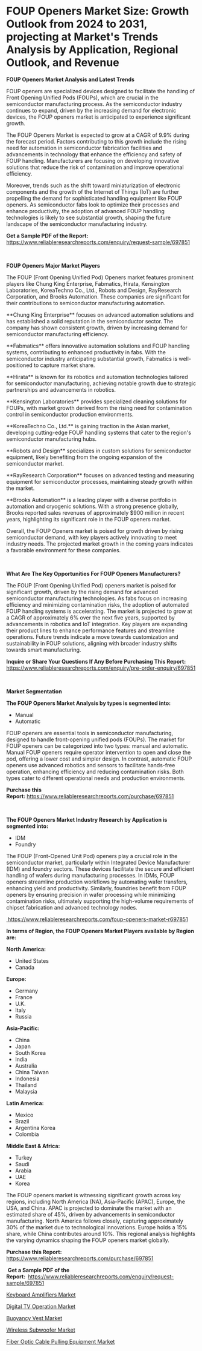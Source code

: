 <p><h1>FOUP Openers Market Size: Growth Outlook from 2024 to 2031, projecting at Market's Trends Analysis by Application, Regional Outlook, and Revenue</h1></p><p><strong>FOUP Openers Market Analysis and Latest Trends</strong></p>
<p><p>FOUP openers are specialized devices designed to facilitate the handling of Front Opening Unified Pods (FOUPs), which are crucial in the semiconductor manufacturing process. As the semiconductor industry continues to expand, driven by the increasing demand for electronic devices, the FOUP openers market is anticipated to experience significant growth.</p><p>The FOUP Openers Market is expected to grow at a CAGR of 9.9% during the forecast period. Factors contributing to this growth include the rising need for automation in semiconductor fabrication facilities and advancements in technology that enhance the efficiency and safety of FOUP handling. Manufacturers are focusing on developing innovative solutions that reduce the risk of contamination and improve operational efficiency.</p><p>Moreover, trends such as the shift toward miniaturization of electronic components and the growth of the Internet of Things (IoT) are further propelling the demand for sophisticated handling equipment like FOUP openers. As semiconductor fabs look to optimize their processes and enhance productivity, the adoption of advanced FOUP handling technologies is likely to see substantial growth, shaping the future landscape of the semiconductor manufacturing industry.</p></p>
<p><strong>Get a Sample PDF of the Report:&nbsp;</strong> <a href="https://www.reliableresearchreports.com/enquiry/request-sample/697851?utm_campaign=7&utm_medium=2&utm_source=Github&utm_content=ia&utm_term=29092024&utm_id=foup-openers">https://www.reliableresearchreports.com/enquiry/request-sample/697851</a></p>
<p>&nbsp;</p>
<p><strong>FOUP Openers Major Market Players</strong></p>
<p><p>The FOUP (Front Opening Unified Pod) Openers market features prominent players like Chung King Enterprise, Fabmatics, Hirata, Kensington Laboratories, KoreaTechno Co., Ltd., Robots and Design, RayResearch Corporation, and Brooks Automation. These companies are significant for their contributions to semiconductor manufacturing automation.</p><p>**Chung King Enterprise** focuses on advanced automation solutions and has established a solid reputation in the semiconductor sector. The company has shown consistent growth, driven by increasing demand for semiconductor manufacturing efficiency. </p><p>**Fabmatics** offers innovative automation solutions and FOUP handling systems, contributing to enhanced productivity in fabs. With the semiconductor industry anticipating substantial growth, Fabmatics is well-positioned to capture market share.</p><p>**Hirata** is known for its robotics and automation technologies tailored for semiconductor manufacturing, achieving notable growth due to strategic partnerships and advancements in robotics.</p><p>**Kensington Laboratories** provides specialized cleaning solutions for FOUPs, with market growth derived from the rising need for contamination control in semiconductor production environments.</p><p>**KoreaTechno Co., Ltd.** is gaining traction in the Asian market, developing cutting-edge FOUP handling systems that cater to the region's semiconductor manufacturing hubs.</p><p>**Robots and Design** specializes in custom solutions for semiconductor equipment, likely benefiting from the ongoing expansion of the semiconductor market.</p><p>**RayResearch Corporation** focuses on advanced testing and measuring equipment for semiconductor processes, maintaining steady growth within the market.</p><p>**Brooks Automation** is a leading player with a diverse portfolio in automation and cryogenic solutions. With a strong presence globally, Brooks reported sales revenues of approximately $900 million in recent years, highlighting its significant role in the FOUP openers market.</p><p>Overall, the FOUP Openers market is poised for growth driven by rising semiconductor demand, with key players actively innovating to meet industry needs. The projected market growth in the coming years indicates a favorable environment for these companies.</p></p>
<p>&nbsp;</p>
<p><strong>What Are The Key Opportunities For FOUP Openers Manufacturers?</strong></p>
<p><p>The FOUP (Front Opening Unified Pod) openers market is poised for significant growth, driven by the rising demand for advanced semiconductor manufacturing technologies. As fabs focus on increasing efficiency and minimizing contamination risks, the adoption of automated FOUP handling systems is accelerating. The market is projected to grow at a CAGR of approximately 6% over the next five years, supported by advancements in robotics and IoT integration. Key players are expanding their product lines to enhance performance features and streamline operations. Future trends indicate a move towards customization and sustainability in FOUP solutions, aligning with broader industry shifts towards smart manufacturing.</p></p>
<p><strong>Inquire or Share Your Questions If Any Before Purchasing This Report:</strong> <a href="https://www.reliableresearchreports.com/enquiry/pre-order-enquiry/697851?utm_campaign=7&utm_medium=2&utm_source=Github&utm_content=ia&utm_term=29092024&utm_id=foup-openers">https://www.reliableresearchreports.com/enquiry/pre-order-enquiry/697851</a></p>
<p>&nbsp;</p>
<p><strong>Market Segmentation</strong></p>
<p><strong>The FOUP Openers Market Analysis by types is segmented into:</strong></p>
<p><ul><li>Manual</li><li>Automatic</li></ul></p>
<p><p>FOUP openers are essential tools in semiconductor manufacturing, designed to handle front-opening unified pods (FOUPs). The market for FOUP openers can be categorized into two types: manual and automatic. Manual FOUP openers require operator intervention to open and close the pod, offering a lower cost and simpler design. In contrast, automatic FOUP openers use advanced robotics and sensors to facilitate hands-free operation, enhancing efficiency and reducing contamination risks. Both types cater to different operational needs and production environments.</p></p>
<p><strong>Purchase this Report:&nbsp;</strong><a href="https://www.reliableresearchreports.com/purchase/697851?utm_campaign=7&utm_medium=2&utm_source=Github&utm_content=ia&utm_term=29092024&utm_id=foup-openers">https://www.reliableresearchreports.com/purchase/697851</a></p>
<p>&nbsp;</p>
<p><strong>The FOUP Openers Market Industry Research by Application is segmented into:</strong></p>
<p><ul><li>IDM</li><li>Foundry</li></ul></p>
<p><p>The FOUP (Front-Opened Unit Pod) openers play a crucial role in the semiconductor market, particularly within Integrated Device Manufacturer (IDM) and foundry sectors. These devices facilitate the secure and efficient handling of wafers during manufacturing processes. In IDMs, FOUP openers streamline production workflows by automating wafer transfers, enhancing yield and productivity. Similarly, foundries benefit from FOUP openers by ensuring precision in wafer processing while minimizing contamination risks, ultimately supporting the high-volume requirements of chipset fabrication and advanced technology nodes.</p></p>
<p><a href="https://www.reliableresearchreports.com/foup-openers-market-r697851?utm_campaign=7&utm_medium=2&utm_source=Github&utm_content=ia&utm_term=29092024&utm_id=foup-openers">&nbsp;https://www.reliableresearchreports.com/foup-openers-market-r697851</a></p>
<p><strong>In terms of Region, the FOUP Openers Market Players available by Region are:</strong></p>
<p>
    <p> <strong> North America: </strong>
        <ul>
            <li>United States</li>
            <li>Canada</li>
        </ul>
        </p> 
    <p> <strong> Europe: </strong>
        <ul>
            <li>Germany</li>
            <li>France</li>
            <li>U.K.</li>
            <li>Italy</li>
            <li>Russia</li>
        </ul>
        </p> 
    <p> <strong> Asia-Pacific: </strong>
        <ul>
            <li>China</li>
            <li>Japan</li>
            <li>South Korea</li>
            <li>India</li>
            <li>Australia</li>
            <li>China Taiwan</li>
            <li>Indonesia</li>
            <li>Thailand</li>
            <li>Malaysia</li>
        </ul>
        </p> 
    <p> <strong> Latin America: </strong>
        <ul>
            <li>Mexico</li>
            <li>Brazil</li>
            <li>Argentina Korea</li>
            <li>Colombia</li>
        </ul>
        </p> 
    <p> <strong> Middle East & Africa: </strong>
        <ul>
            <li>Turkey</li>
            <li>Saudi</li>
            <li>Arabia</li>
            <li>UAE</li>
            <li>Korea</li>
        </ul>
    </p>
    </p>
<p><p>The FOUP openers market is witnessing significant growth across key regions, including North America (NA), Asia-Pacific (APAC), Europe, the USA, and China. APAC is projected to dominate the market with an estimated share of 45%, driven by advancements in semiconductor manufacturing. North America follows closely, capturing approximately 30% of the market due to technological innovations. Europe holds a 15% share, while China contributes around 10%. This regional analysis highlights the varying dynamics shaping the FOUP openers market globally.</p></p>
<p><strong>Purchase this Report: </strong><a href="https://www.reliableresearchreports.com/purchase/697851?utm_campaign=7&utm_medium=2&utm_source=Github&utm_content=ia&utm_term=29092024&utm_id=foup-openers">https://www.reliableresearchreports.com/purchase/697851</a></p>
<p>&nbsp;<strong>Get a Sample PDF of the Report:&nbsp;&nbsp;</strong><a href="https://www.reliableresearchreports.com/enquiry/request-sample/697851?utm_campaign=7&utm_medium=2&utm_source=Github&utm_content=ia&utm_term=29092024&utm_id=foup-openers">https://www.reliableresearchreports.com/enquiry/request-sample/697851</a></p>
<p><strong></strong></p>
<p><p><a href="https://issuu.com/reportprime-2/docs/keyboard-amplifiers-market-size-203_6bd679ce6f9495?utm_campaign=7&utm_medium=2&utm_source=Github&utm_content=ia&utm_term=29092024&utm_id=foup-openers">Keyboard Amplifiers Market</a></p><p><a href="https://issuu.com/reportprime-2/docs/digital-tv-operation-market-size-20_fe039031203bf4?utm_campaign=7&utm_medium=2&utm_source=Github&utm_content=ia&utm_term=29092024&utm_id=foup-openers">Digital TV Operation Market</a></p><p><a href="https://www.linkedin.com/pulse/buoyancy-vest-market-size-growth-trends-statistics-forecasts-53iwf?utm_campaign=7&utm_medium=2&utm_source=Github&utm_content=ia&utm_term=29092024&utm_id=foup-openers">Buoyancy Vest Market</a></p><p><a href="https://www.linkedin.com/pulse/wireless-subwoofer-market-forecasts-trends-impact-analysis-rg9hf?utm_campaign=7&utm_medium=2&utm_source=Github&utm_content=ia&utm_term=29092024&utm_id=foup-openers">Wireless Subwoofer Market</a></p><p><a href="https://github.com/angelajermaine/Market-Research-Report-List-5/blob/main/fiber-optic-cable-pulling-equipment-market.md?utm_campaign=7&utm_medium=2&utm_source=Github&utm_content=ia&utm_term=29092024&utm_id=foup-openers">Fiber Optic Cable Pulling Equipment Market</a></p></p>